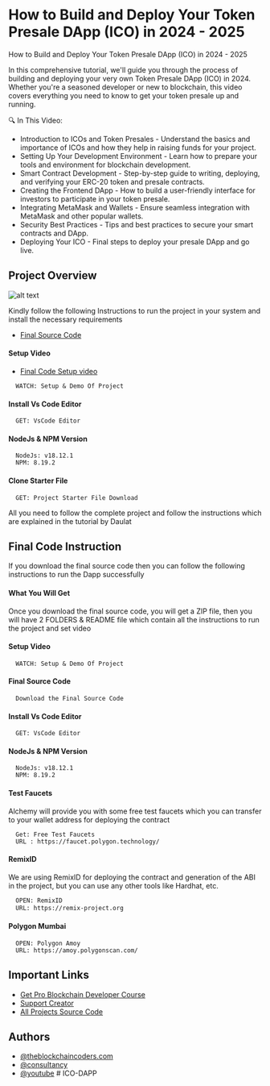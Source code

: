 # How to Build and Deploy Your Token Presale DApp (ICO) in 2024 - 2025

How to Build and Deploy Your Token Presale DApp (ICO) in 2024 - 2025

In this comprehensive tutorial, we'll guide you through the process of building and deploying your very own Token Presale DApp (ICO) in 2024. Whether you're a seasoned developer or new to blockchain, this video covers everything you need to know to get your token presale up and running.

🔍 In This Video:

- Introduction to ICOs and Token Presales - Understand the basics and importance of ICOs and how they help in raising funds for your project.
- Setting Up Your Development Environment - Learn how to prepare your tools and environment for blockchain development.
- Smart Contract Development - Step-by-step guide to writing, deploying, and verifying your ERC-20 token and presale contracts.
- Creating the Frontend DApp - How to build a user-friendly interface for investors to participate in your token presale.
- Integrating MetaMask and Wallets - Ensure seamless integration with MetaMask and other popular wallets.
- Security Best Practices - Tips and best practices to secure your smart contracts and DApp.
- Deploying Your ICO - Final steps to deploy your presale DApp and go live.

## Project Overview

![alt text](https://www.daulathussain.com/wp-content/uploads/2024/05/Build-and-deploy-token-presale-ico-dapp.png)

Kindly follow the following Instructions to run the project in your system and install the necessary requirements

- [Final Source Code](https://www.theblockchaincoders.com/sourceCode/build-and-deploy-a-crypto-airdrop-token-dapp-using-nextjs-solidity-metamass-and-smart-contract-2024)

#### Setup Video

- [Final Code Setup video](https://youtu.be/rtDfE8R9Yxk)

```https://code.visualstudio.com/download
  WATCH: Setup & Demo Of Project
```

#### Install Vs Code Editor

```https://code.visualstudio.com/download
  GET: VsCode Editor
```

#### NodeJs & NPM Version

```https://nodejs.org/en/download
  NodeJs: v18.12.1
  NPM: 8.19.2
```

#### Clone Starter File

```https://github.com/daulathussain/Airdrop-Crypto-Starter-File
  GET: Project Starter File Download
```

All you need to follow the complete project and follow the instructions which are explained in the tutorial by Daulat

## Final Code Instruction

If you download the final source code then you can follow the following instructions to run the Dapp successfully

#### What You Will Get

Once you download the final source code, you will get a ZIP file, then you will have 2 FOLDERS & README file which contain all the instructions to run the project and set video

#### Setup Video

```https://code.visualstudio.com/download
  WATCH: Setup & Demo Of Project
```

#### Final Source Code

```https://www.theblockchaincoders.com/SourceCode
  Download the Final Source Code
```

#### Install Vs Code Editor

```https://code.visualstudio.com/download
  GET: VsCode Editor
```

#### NodeJs & NPM Version

```https://nodejs.org/en/download
  NodeJs: v18.12.1
  NPM: 8.19.2
```

#### Test Faucets

Alchemy will provide you with some free test faucets which you can transfer to your wallet address for deploying the contract

```https://faucet.polygon.technology/
  Get: Free Test Faucets
  URL : https://faucet.polygon.technology/
```

#### RemixID

We are using RemixID for deploying the contract and generation of the ABI in the project, but you can use any other tools like Hardhat, etc.

```https://remix-project.org
  OPEN: RemixID
  URL: https://remix-project.org
```

#### Polygon Mumbai

```https://amoy.polygonscan.com/
  OPEN: Polygon Amoy
  URL: https://amoy.polygonscan.com/
```

## Important Links

- [Get Pro Blockchain Developer Course](https://www.theblockchaincoders.com/pro-nft-marketplace)
- [Support Creator](https://bit.ly/Support-Creator)
- [All Projects Source Code](https://www.theblockchaincoders.com/SourceCode)

## Authors

- [@theblockchaincoders.com](https://www.theblockchaincoders.com/)
- [@consultancy](https://www.theblockchaincoders.com/consultancy)
- [@youtube](https://www.youtube.com/@daulathussain)
#   I C O - D A P P  
 